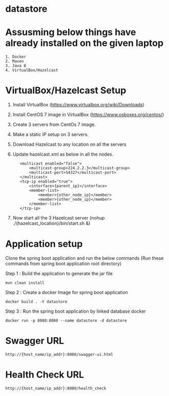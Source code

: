 # datastore

# Assusming below things have already installed on the given laptop

	1. Docker
	2. Maven
	3. Java 8
  	4. VirtualBox/Hazelcast

# VirtualBox/Hazelcast Setup

  1. Install VirtualBox (https://www.virtualbox.org/wiki/Downloads)
  2. Install CentOS 7 image in VirtualBox (https://www.osboxes.org/centos/)
  3. Create 3 servers from CentOs 7 image.
  4. Make a static IP setup on 3 servers.
  5. Download Hazelcast to any location on all the servers
  6. Update hazelcast.xml as below in all the nodes.
  
            <multicast enabled="false">
                <multicast-group>224.2.2.3</multicast-group>
                <multicast-port>54327</multicast-port>
            </multicast>
            <tcp-ip enabled="true">
                <interface>{parent_ip}</interface>
                <member-list>
                    <member>{other_node_ip}</member>
                    <member>{other_node_ip}</member>
                </member-list>
            </tcp-ip>
            
   7. Now start all the 3 Hazelcast server (nohup ./{hazelcast_location}/bin/start.sh &)
  

# Application setup

Clone the spring boot application and run the below commands (Run these commands from spring boot application root directory)

Step 1 : Build the application to generate the jar file
	
	mvn clean install

Step 2 : Create a docker Image for spring boot application
	
	docker build . -t datastore

Step 3 : Run the spring boot application by linked database docker
	
	docker run -p 8080:8080 --name datastore -d datastore

# Swagger URL

	http://{host_name/ip_addr}:8080/swagger-ui.html

# Health Check URL

	http://{host_name/ip_addr}:8080/health_check
